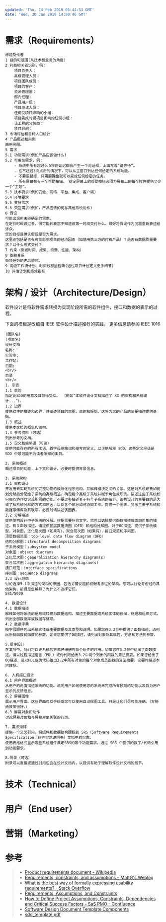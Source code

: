 ```yaml
---
updated: 'Thu, 14 Feb 2019 05:44:53 GMT'
date: 'Wed, 30 Jan 2019 14:50:46 GMT'
---
```


# 需求（Requirements）

```
标题及作者
1 目的和范围(从技术和业务的角度)
2 利益相关者识别，例：
    项目负责人：
    高级管理人员：
    项目团队成员：
    项目的客户：
    资源管理器：
    部门经理：
    产品用户组：
    项目测试人员：
    任何受项目影响的小组：
    项目完成时受项目影响的任何小组：
    该工程的分包商：
    项目顾问：
3 市场评估和目标人口统计
4 产品概述和用例
画用例图。
5 需求
5.1 功能需求(例如产品应该做什么)
5.2 可用性需求，例：
    - 系统中所有超过0.5秒的延迟都会产生一个对话框，上面写着“请等待”。
    - 在不超过3次点击的情况下，可以从主窗口到达任何给定的系统功能。
    - 不需要鼠标，只需要键盘就可以完成任何给定的任务。
    - 所有屏幕都有一个帮助按钮。 给定屏幕上的帮助按钮必须为屏幕上的每个控件提供至少一个“主题”。
5.3 技术要求(例如安全、网络、平台、集成、客户端)
5.4 环境要求
5.5 支持需求
5.6 交互需求(例如，产品应该如何与其他系统协作)
6 假设
可能出现但未经确定的需求。
在定价时假设过多，很可能代表您不知道该第一时间交付什么，最好将假设作为问题重新表述给涉众。
您的目标是确认假设是否为需求。
这里还包括是否有可能影响项目的经济因素（如使用第三方的付费产品）？是否有数据质量要求？以什么形式交付？
7 约束（例如时间、成果、资源、性能、架构）
8 依赖关系
每项任务的先后顺序。
9 高级工作流计划、时间线和里程碑(通过项目计划定义更多细节)
10 评估计划和绩效指标
```

# 架构 / 设计（Architecture/Design）

软件设计是将软件需求转换为实现阶段所需的软件组件，接口和数据的表示的过程。

下面的模板是改编自 IEEE 软件设计描述推荐的实践。 更多信息请参阅 IEEE 1016

```
(团队名) 
(项目名) 
设计文档
名称: 
实验室: 
工作站: 
日期: 
<br/>
目录
<br/>
1. 引言
1.1 目的
指定此SDD的用意及其目标受众。 （例如“本软件设计文档描述了 XX 的架构和系统设计...”）。
1.2 边界
提供软件的描述和边界，并阐述项目的意图，目的和好处。这将为您的产品的简要描述提供基础。
1.3 概述
提供本文档的概览和结构。
1.4 参考资料（可选）
列出参考的文档。
1.5 定义和缩略语（可选）
提供可能存在的所有术语，首字母缩略词和缩写的定义，以正确解释 SDD。这些定义应该是 SDD 中最可能不为读者所知的条目。

2. 系统概述
概述项目的功能，上下文和设计。必要时提供背景信息。

3. 系统架构
3.1 架构设计
开发用来实现系统的完整功能的模块化程序结构，并解释模块之间的关系。这是对系统职责如何划分然后分配给子系统的高级概述。确定每个高级子系统并赋予角色或职责。描述这些子系统如何相互协作以实现所需的功能。不要过多描述关于各个子系统的细节。架构设计的主要目的是大致了解系统分解的方式和原因，以及各个部分如何协同工作。提供一个图表，显示主要子系统和数据存储库及其联系。必要时请描述该图表。
3.2 分解描述
提供架构设计中子系统的分解。根据需要补充文字。您可以选择提供函数描述或面向对象的描述。有关函数描述，请提供顶层数据流图（DFD）和结构分解图。对于OO描述，提供子系统模型，对象图，泛化层次图（如果有），聚合层次图（如果有），接口规范和序列图。
顶层数据流图：top-level data flow diagram（DFD）
结构分解图：structural decomposition diagrams
子系统模型：subsystem model
对象图：object diagrams
泛化层次图：generalization hierarchy diagram(s)
聚合层次图：aggregation hierarchy diagram(s)
接口规范：interface specifications
序列图：sequence diagrams
3.3 设计理由
讨论选择3.1中描述的架构的原因，包括关键议题和权衡考虑过的架构。您可以讨论考虑过的其他架构，前提是您解释了为什么不选择它们。
581/5000

4. 数据设计
4.1 数据描述
解释如何将系统的信息域转换为数据结构。描述主要数据或系统实体的存储，处理和组织方式。列出全部数据库或数据存储项。
4.2 数据字典
按字母顺序列出系统实体或主要数据及其类型和说明。如果您在3.2节中提供了函数描述，请列出所有函数和函数的参数。如果您提供了OO描述，请列出对象及其属性，方法和方法的参数。

5.组件设计
在本节中，我们将以更系统的方式仔细研究每个组件的作用。如果您在3.2节中给出了函数描述，请以过程描述语言（PDL）或伪代码给出3.2中每个列出的函数的算法摘要。如果您给出了OO描述，请以PDL或伪代码给出3.2中所有对象的每个对象成员函数的算法摘要。必要时描述本地数据。

6. 人机接口设计
6.1 用户界面概述
从用户的角度描述系统的功能。说明用户如何使用您的系统来完成所有预期的功能以及将为用户显示的反馈信息。
6.2 屏幕图像
展示用户界面。这些界面可以手绘或您可以使用自动绘图工具。只是让它们尽可能准确。（方格纸效果很好。）
6.3 屏幕对象和动作
讨论屏幕对象和与屏幕对象关联的行为。

7. 需求矩阵
提供一个交叉引用，将组件和数据结构跟踪到 SRS（Software Requirements Specification：软件需求说明书）文档中的需求。
使用表格格式显示哪些系统组件满足SRS的哪个功能需求。通过 SRS 中提供的数字/代码引用到功能要求。

8.附录（可选）
附录可以直接或通过引用包含在设计文档内，以提供有助于理解软件设计文档的细节。
```

# 技术（Technical）

# 用户（End user）

# 营销（Marketing）

# 参考

> -   [Product requirements document - Wikipedia](https://en.wikipedia.org/wiki/Product_requirements_document)
> -   [Requirements, constraints, and assumptions – MattG's Weblog](https://mattgillard.com/2013/06/25/requirements-constraints-and-assumptions/)
> -   [What is the best way of formally expressing usability requirements? - Stack Overflow](https://stackoverflow.com/questions/513230/what-is-the-best-way-of-formally-expressing-usability-requirements/513296#513296)
> -   [Requirements, Assumptions, and Constraints](https://www.ibm.com/support/knowledgecenter/en/SS3RA7\_15.0.0/com.ibm.spss.crispdm.help/crisp_list_requirements.htm)
> -   [How to Define Project Assumptions, Constraints, Dependencies and Critical Success Factors - SaS PMO - Confluence](https://wikispaces.psu.edu/display/SASPMO/How+to+Define+Project+Assumptions%2C+Constraints%2C+Dependencies+and+Critical+Success+Factors)
> -   [Software Design Document Template Components](https://blog.udemy.com/software-design-document-template/)
> -   [sdd_template.pdf](https://sovannarith.files.wordpress.com/2012/07/sdd_template.pdf)
